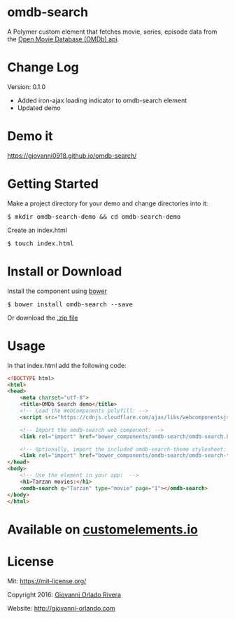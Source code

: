 # omdb-search

A Polymer custom element that fetches movie, series, episode data from the
<a href="https://www.omdbapi.com/">Open Movie Database (OMDb) api</a>.

# Change Log

Version: 0.1.0
<ul>
	<li>Added iron-ajax loading indicator to omdb-search element</li>
    <li>Updated demo</li>
</ul>

# Demo it
<a href="https://giovanni0918.github.io/omdb-search/">https://giovanni0918.github.io/omdb-search/</a>

# Getting Started

Make a project directory for your demo and change directories into it:
<pre>$ mkdir omdb-search-demo && cd omdb-search-demo</pre>

Create an index.html
<pre>$ touch index.html</pre>

# Install or Download
Install the component using <a href="https://bower.io/">bower</a>
<pre>$ bower install omdb-search --save</pre>

Or download the <a href="https://github.com/giovanni0918/omdb-search/archive/master.zip">.zip file</a>

# Usage

In that index.html add the following code:

```html
<!DOCTYPE html>
<html>
<head>
    <meta charset="utf-8">
    <title>OMDb Search demo</title>
    <!-- Load the WebComponents polyfill: -->
    <script src="https://cdnjs.cloudflare.com/ajax/libs/webcomponentsjs/0.7.22/CustomElements.js"></script>

    <!-- Import the omdb-search web component: -->
    <link rel="import" href="bower_components/omdb-search/omdb-search.html">

    <!-- Optionally, import the included omdb-search-theme stylesheet: -->
    <link rel="import" href="bower_components/omdb-search/omdb-search-theme.html">
</head>
<body>
    <!-- Use the element in your app:  -->
    <h1>Tarzan movies:</h1>
    <omdb-search q="Tarzan" type="movie" page="1"></omdb-search>
</body>
</html>
```

# Available on <a href="https://customelements.io/giovanni0918/omdb-search/">customelements.io</a>

# License
Mit: <a href="https://mit-license.org/">https://mit-license.org/</a>

Copyright 2016: <a href="https://github.com/giovanni0918">Giovanni Orlado Rivera</a>

Website: <a href="http://giovanni-orlando.com">http://giovanni-orlando.com</a>
